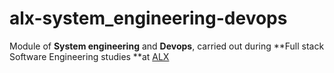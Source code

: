 # alx-system_engineering-devops
Module of **System engineering** and **Devops**, carried out during **Full stack Software Engineering studies **at [ALX](https://www.alxafrica.com/) 
